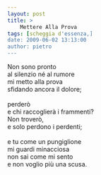 ```yaml
---
layout: post
title: >
    Mettere Alla Prova
tags: [scheggia d'essenza,]
date: 2009-06-02 13:13:00
author: pietro
---
```

Non sono pronto<br/>al silenzio né al rumore<br/>mi metto alla prova<br/>sfidando ancora il dolore;<br/><br/>perderò<br/>e chi raccoglierà i frammenti?<br/>Non troverò,<br/>e solo perdono i perdenti;<br/><br/>e tu come un pungiglione<br/>mi guardi minacciosa<br/>non sai come mi sento<br/>e non voglio più una scusa.

